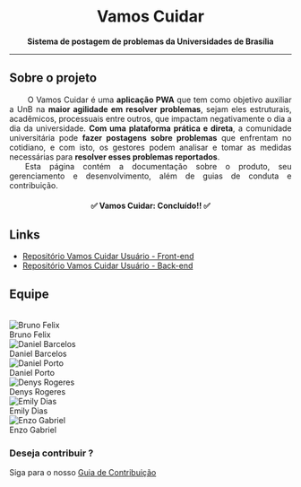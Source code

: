 <h1 align="center">Vamos Cuidar</h1>

<p align="center"><strong>Sistema de postagem de problemas da Universidades de Brasília</strong></p>

---

## Sobre o projeto

<p style="text-align: justify;">&emsp;&emsp; 
O Vamos Cuidar é uma <strong>aplicação PWA</strong> que tem como objetivo auxiliar a UnB na <strong>maior agilidade em resolver problemas</strong>, sejam eles estruturais, acadêmicos, processuais entre outros, que impactam negativamente o dia a dia da universidade. <strong>Com uma plataforma prática e direta</strong>, a comunidade universitária pode <strong>fazer postagens sobre problemas</strong> que enfrentam no cotidiano, e com isto, os gestores podem analisar e tomar as medidas necessárias para <strong>resolver esses problemas reportados</strong>.</br>&emsp;&emsp;Esta página contém a documentação sobre o produto, seu gerenciamento e desenvolvimento, além de guias de conduta e contribuição.
</p>

<h4 align="center"> 
	✅  Vamos Cuidar: Concluído!!  ✅
</h4>

## Links

* [Repositório Vamos Cuidar Usuário - Front-end](https://github.com/fga-eps-mds/2020.1-VC_Usuario-FrontEnd)
* [Repositório Vamos Cuidar Usuário - Back-end](https://github.com/fga-eps-mds/2020.1-VC_Usuario)

## Equipe 
<br />
<div class="container">
  <div class="row">
    <div class="col-sm container-img">
        <img src="https://avatars2.githubusercontent.com/u/38890440?s=400&u=9c14ab68fc12dbeb25956056fe86bb075d138fa5&v=4" alt="Bruno Felix" class="img-thumbnail image">
        <div class="middle">
            <a href="https://github.com/Bruno-Felix" style="text-decoration:none">
                <div class="text">
                    Bruno Felix
                </div>
            </a>
        </div>
    </div>
    <div class="col-sm container-img">
        <img src="https://avatars1.githubusercontent.com/u/38585724?s=400&u=46d21bc14c3d1acce6829b8a96329d23f432549f&v=4" alt="Daniel Barcelos" class="img-thumbnail image">  
        <div class="middle">
            <a href="https://github.com/daniel-bm" style="text-decoration:none">
                <div class="text">
                    Daniel Barcelos
                </div>
            </a>
        </div>
    </div>
    <div class="col-sm container-img">
        <img src="https://avatars3.githubusercontent.com/u/48573556?s=400&u=e1d90cb87288030c0fcb57a9b537dd88a77e1525&v=4" alt="Daniel Porto" class="img-thumbnail image">
        <div class="middle">
            <a href="https://github.com/DanielPortods" style="text-decoration:none">
                <div class="text">
                    Daniel Porto
                </div>
            </a>
        </div>
    </div>
    <div class="col-sm container-img">
        <img src="https://avatars0.githubusercontent.com/u/54676096?s=400&u=7b70aa8d6bd5ef6edffcd43686e81beb60546027&v=4" alt="Denys Rogeres" class="img-thumbnail image">
        <div class="middle">
            <a href="https://github.com/DenysRogeres" style="text-decoration:none">
                <div class="text">
                    Denys Rogeres
                </div>
            </a>
        </div>
    </div>    
    <div class="col-sm container-img">
        <img src="https://avatars3.githubusercontent.com/u/52640974?s=400&u=78292e0e872227c1bc7da0352748d0a12306ea39&v=4" alt="Emily Dias" class="img-thumbnail image">
        <div class="middle">
            <a href="https://github.com/emysdias" style="text-decoration:none">
                <div class="text">
                    Emily Dias
                </div>
            </a>
        </div>
    </div>
    <div class="col-sm container-img">
        <img src="https://avatars3.githubusercontent.com/u/38733364?s=400&u=03933ce39868586c14b93dc9c99f37c19bb9ee9b&v=4" alt="Enzo Gabriel" class="img-thumbnail image">
        <div class="middle">
            <a href="https://github.com/enzoggqs" style="text-decoration:none">
                <div class="text">
                Enzo Gabriel
                </div>
            </a>
        </div>
    </div>
</div>

### Deseja contribuir ?

Siga para o nosso [Guia de Contribuição](/CONTRIBUTING.md)
